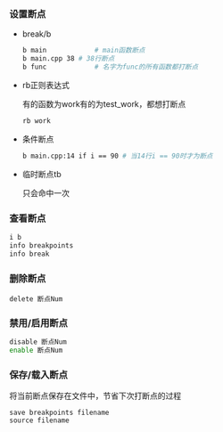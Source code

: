 ### 设置断点

- break/b

  ```bash
  b main		  	# main函数断点
  b main.cpp 38	# 38行断点
  b func 		 	# 名字为func的所有函数都打断点
  ```

- rb正则表达式

  有的函数为work有的为test_work，都想打断点

  ```bash
  rb work
  ```

- 条件断点

  ```bash
  b main.cpp:14 if i == 90 # 当14行i == 90时才为断点
  ```

- 临时断点tb

  只会命中一次

### 查看断点

```bash
i b
info breakpoints
info break
```

### 删除断点

```
delete 断点Num
```

### 禁用/启用断点

```bash
disable 断点Num
enable 断点Num
```

### 保存/载入断点

将当前断点保存在文件中，节省下次打断点的过程

```
save breakpoints filename
source filename
```



